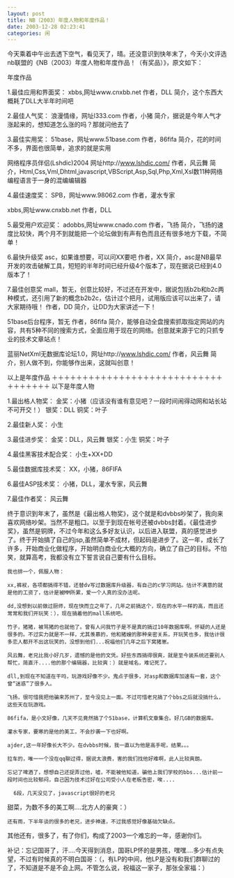 ```yaml
---
layout: post
title: NB（2003）年度人物和年度作品！
date: 2003-12-28 02:23:41
categories: 闲
---
```

今天乘着中午出去透下空气，看见天了，晴。还没意识到快年末了，今天小文评选nb联盟的《NB（2003）年度人物和年度作品！（有奖品）》，原文如下：

年度作品 


1.最佳应用和界面奖：
xbbs,网址www.cnxbb.net
作者，DLL
简介，这个东西大概耗了DLL大半年时间吧

2.最佳人气奖：
浪漫情缘，网址l333.com
作者，小猪
简介，据说是今年人气才涨起来的，想知道怎么涨的吗？那就问他去了

3.最佳实用奖：
51base，网址www.51base.com
作者，86fifa
简介，花的时间不多，界面也很简单，追求的就是实用

网络程序员伴侣(Lshdic)2004  网址http://www.lshdic.com/
作者，风云舞
简介，Html,Css,Vml,Dhtml,javascript,VBScript,Asp,Sql,Php,Xml,Xsl数11种网络编程语言于一身的混编编辑器

4.最佳速度奖：
SPB，网址www.98062.com 
作者，灌水专家

xbbs,网址www.cnxbb.net
作者，DLL

5.最受用户欢迎奖：
adobbs,网址www.cnado.com
作者，飞扬
简介，飞扬的速度比较快，两个月不到就能把一个论坛做到有声有色而且还有很多地方下载，不简单！

6.最快升级奖
asc，如果谁想要，可以问XX要吧
作者，XX
简介，asc是NB最早开发的攻击破解工具，短短的半年时间已经升级4个版本了，现在据说已经到4.0版本了！

7.最佳创意奖
mall，暂无，创意比较好，不过还在开发中，据说包括b2b和b2c两种模式，还引用了新的概念b2b2c，估计过个把月，试用版应该可以出来了，请大家期待哦！
作者，DD
简介，让DD为大家讲述一下！

51base后台程序，暂无
作者，86fifa
简介，能够自动全盘搜索抓取指定网站的内容，共有5种不同的搜索方式，全面应用于现在的网络。创意就来源于它的只抓专业的技术文章站点！

蓝丽NetXml无数据库论坛1.0，网址http://www.lshdic.com/
作者，风云舞
简介，别人做不到，你能够作出来，这就叫创意！


以上是年度作品
＋＋＋＋＋＋＋＋＋＋＋＋＋＋＋＋＋＋＋＋＋＋＋＋＋＋＋＋＋＋＋＋＋＋＋
以下是年度人物

1.最出格人物奖：
金奖：小猪（应该没有谁有意见吧？一段时间闹得动网和站长站不可开交！）
银奖：DLL
铜奖：叶子

2.最佳新人奖：
小生

3.最佳进步奖：
金奖：DLL，风云舞
银奖：小生
铜奖：叶子

4.最佳黑客技术配合奖：
小生+XX+DD

5.最佳数据库技术奖：
XX，小猪，86FIFA

6.最佳ASP技术奖：
小猪，DLL，灌水专家，风云舞

7.最佳作者奖：
风云舞

终于意识到年末了，虽然是《最出格人物奖》，这个就是和dvbbs吵架了，我向来喜欢网络吵架。当然不是粗口。以至于到现在帐号还被dvbbs封着。《最佳进步奖》，虽然是铜牌，不过今年和这么多好友认识，以后进入联盟，真的感觉进步了。终于开始搞了自己的jsp,虽然简单不成材，但起码是进步了。这一年，成长了许多，开始商业化做程序，开始明白商业化大概的方向，确立了自己的目标。不怕笑，就算高考，我都没有立下誓言说自己要有什么目标。

    我也排一个，佩服人物：

    xx,裤衩，各项都搞得不错，还替dv写过数据库升级器，有自己的c学习网站。估计不满意的就是他的工资了，估计是被MM所累，爱一个人真的没办法呢。

    dd,没想到以前做过厨师，现在快而立之年了，几年之前搞这个，现在的水平一样的高，而且还常常和我们开玩笑：），现在搞着他的mall系统吧。

    竹子，猪猪，被骂猪的也就他了。曾有人问我竹子是不是真的搞过10年数据库啊，怀疑的人还是很多的。不过实力就是不一样，尤其羡慕的，他和猪嫂的那种亲密关系，开玩笑也多，我估计很多恋人都开不出这玩笑的，没想到他们...祝福他们几年之后下窝猪崽。

    风云舞，老兄比我小好几岁，遗憾的是他的文凭。好些东西搞得很爽，就是至今装系统还要别人帮忙，简直汗....他的那个编辑器，比较爽：）就是域名，难记死了。

    dll,到现在不知道在干吗，玩游戏好像不少。鬼点子很多，对asp和数据库加速有一套，这个曾“迷惑”了很多人。

    飞扬，很可惜我把他骗来苏州了，至今没见上一面。不过可惜老兄搞了个bbs之后就没搞什么，这些天在玩游戏。

    86fifa，是小文好像，几天不见竟然搞了个51base，计算机文章集合。好几GB的数据库。

    灌水专家，要寒的是他的美工，不会抄袭一下也好啊。

    ajder,这一年好像长大不少。在dvbbs时候，我一直以为他是高手呢，结果。。。

    拉车的，唯一一个没在qq聊过得，据说太浪费，害的我们找他好难啊，此人比较爽朗。

    忘记了啤酒了，想想自己还捉弄过他，嘘，不能被他知道，骗他上我们学校的bbs...估计前一段时间也比较郁闷，自己因为技术过好在公司受小人在老板告密，唉.... 

      6段，几天没见了，javascript很好的老兄

甜菜，为数不多的美工啊....北方人的豪爽：）

    还有雨，下半年谈的很多的老兄，进步神速，不过我感觉好像基础欠缺点。

   其他还有，很多了，有了你们，构成了2003一个难忘的一年，感谢你们。

补记：忘记国哥了，汗....今天得到消息，国哥LP怀的是男孩，嘿嘿....多少有点失望，不过有时候真的不明白国哥：（，有LP的中间，他LP是没有和我们群聊过的了，不知道是不是不会上网。不管怎么说，祝福这一家子，那张全家福：）

